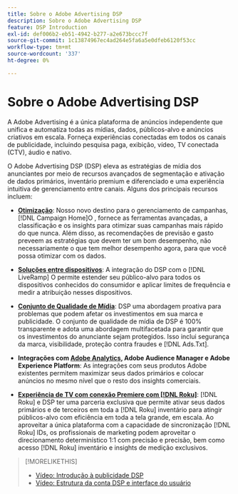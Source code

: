 ```yaml
---
title: Sobre o Adobe Advertising DSP
description: Sobre o Adobe Advertising DSP
feature: DSP Introduction
exl-id: def006b2-eb51-4942-b277-a2e673bccc7f
source-git-commit: 1c13874967ec4ad264e5fa6a5e0dfeb6120f53cc
workflow-type: tm+mt
source-wordcount: '337'
ht-degree: 0%

---
```


# Sobre o Adobe Advertising DSP

A Adobe Advertising é a única plataforma de anúncios independente que unifica e automatiza todas as mídias, dados, públicos-alvo e anúncios criativos em escala. Forneça experiências conectadas em todos os canais de publicidade, incluindo pesquisa paga, exibição, vídeo, TV conectada (CTV), áudio e nativo.

O Adobe Advertising DSP (DSP) eleva as estratégias de mídia dos anunciantes por meio de recursos avançados de segmentação e ativação de dados primários, inventário premium e diferenciado e uma experiência intuitiva de gerenciamento entre canais. Alguns dos principais recursos incluem:

* [**Otimização**](features/optimization.md): Nosso novo destino para o gerenciamento de campanhas, [!DNL Campaign Home]O , fornece as ferramentas avançadas, a classificação e os insights para otimizar suas campanhas mais rápido do que nunca. Além disso, as recomendações de previsão e gasto preveem as estratégias que devem ter um bom desempenho, não necessariamente o que tem melhor desempenho agora, para que você possa otimizar com os dados.

* [**Soluções entre dispositivos**](features/cross-device-solutions.md): A integração do DSP com o [!DNL LiveRamp] O permite estender seu público-alvo para todos os dispositivos conhecidos do consumidor e aplicar limites de frequência e medir a atribuição nesses dispositivos.

* [**Conjunto de Qualidade de Mídia**](features/brand-safety-media-quality.md): DSP uma abordagem proativa para problemas que podem afetar os investimentos em sua marca e publicidade. O conjunto de qualidade de mídia de DSP é 100% transparente e adota uma abordagem multifacetada para garantir que os investimentos do anunciante sejam protegidos. Isso inclui segurança da marca, visibilidade, proteção contra fraudes e [!DNL Ads.Txt].

* **Integrações com [Adobe Analytics](/help/integrations/analytics/overview.md), Adobe Audience Manager e Adobe Experience Platform**: As integrações com seus produtos Adobe existentes permitem maximizar seus dados primários e colocar anúncios no mesmo nível que o resto dos insights comerciais.

* [**Experiência de TV com conexão Premiere com [!DNL Roku]**](/help/dsp/inventory/roku-inventory.md): [!DNL Roku] e DSP ter uma parceria exclusiva que permite ativar seus dados primários e de terceiros em toda a [!DNL Roku] inventário para atingir públicos-alvo com eficiência em toda a tela grande, em escala. Ao aproveitar a única plataforma com a capacidade de sincronização [!DNL Roku] IDs, os profissionais de marketing podem aproveitar o direcionamento determinístico 1:1 com precisão e precisão, bem como acesso [!DNL Roku] inventário e insights de medição exclusivos.

>[!MORELIKETHIS]
>
>* [Vídeo: Introdução à publicidade DSP](https://experienceleague.adobe.com/docs/advertising-cloud-learn/tutorials/dsp/intro.html)
>* [Vídeo: Estrutura da conta DSP e interface do usuário](https://experienceleague.adobe.com/docs/advertising-cloud-learn/tutorials/dsp/ui.html)

